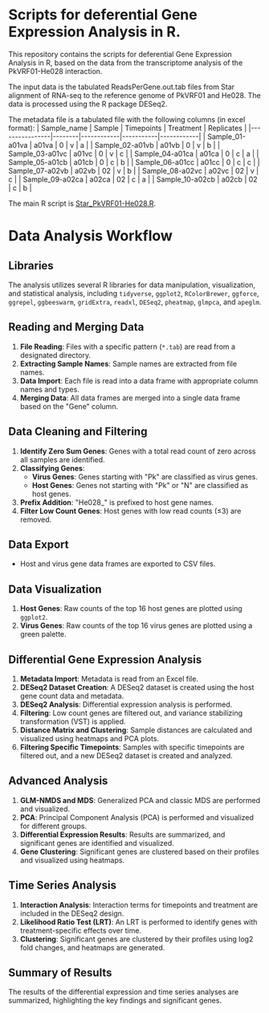 # Scripts for deferential Gene Expression Analysis in R. 

This repository contains the scripts for deferential Gene Expression Analysis in R, based on the data from the transcriptome analysis of the PkVRF01-He028 interaction.

The input data is the tabulated ReadsPerGene.out.tab files from Star alignment of RNA-seq to the reference genome of PkVRF01 and He028. The data is processed using the R package DESeq2.

The metadata file is a tabulated file with the following columns (in excel format):
| Sample_name    | Sample | Timepoints | Treatment | Replicates |
|----------------|--------|------------|-----------|------------|
| Sample_01-a01va | a01va  | 0          | v         | a          |
| Sample_02-a01vb | a01vb  | 0          | v         | b          |
| Sample_03-a01vc | a01vc  | 0          | v         | c          |
| Sample_04-a01ca | a01ca  | 0          | c         | a          |
| Sample_05-a01cb | a01cb  | 0          | c         | b          |
| Sample_06-a01cc | a01cc  | 0          | c         | c          |
| Sample_07-a02vb | a02vb  | 02         | v         | b          |
| Sample_08-a02vc | a02vc  | 02         | v         | c          |
| Sample_09-a02ca | a02ca  | 02         | c         | a          |
| Sample_10-a02cb | a02cb  | 02         | c         | b          |

The main R script is [Star_PkVRF01-He028.R](./Star_PkVRF01-He028.R).

# Data Analysis Workflow

## Libraries
The analysis utilizes several R libraries for data manipulation, visualization, and statistical analysis, including `tidyverse`, `ggplot2`, `RColorBrewer`, `ggforce`, `ggrepel`, `ggbeeswarm`, `gridExtra`, `readxl`, `DESeq2`, `pheatmap`, `glmpca`, and `apeglm`.

## Reading and Merging Data
1. **File Reading**: Files with a specific pattern (`*.tab`) are read from a designated directory.
2. **Extracting Sample Names**: Sample names are extracted from file names.
3. **Data Import**: Each file is read into a data frame with appropriate column names and types.
4. **Merging Data**: All data frames are merged into a single data frame based on the "Gene" column.

## Data Cleaning and Filtering
1. **Identify Zero Sum Genes**: Genes with a total read count of zero across all samples are identified.
2. **Classifying Genes**:
   - **Virus Genes**: Genes starting with "Pk" are classified as virus genes.
   - **Host Genes**: Genes not starting with "Pk" or "N" are classified as host genes.
3. **Prefix Addition**: "He028_" is prefixed to host gene names.
4. **Filter Low Count Genes**: Host genes with low read counts (≤3) are removed.

## Data Export
- Host and virus gene data frames are exported to CSV files.

## Data Visualization
1. **Host Genes**: Raw counts of the top 16 host genes are plotted using `ggplot2`.
2. **Virus Genes**: Raw counts of the top 16 virus genes are plotted using a green palette.

## Differential Gene Expression Analysis
1. **Metadata Import**: Metadata is read from an Excel file.
2. **DESeq2 Dataset Creation**: A DESeq2 dataset is created using the host gene count data and metadata.
3. **DESeq2 Analysis**: Differential expression analysis is performed.
4. **Filtering**: Low count genes are filtered out, and variance stabilizing transformation (VST) is applied.
5. **Distance Matrix and Clustering**: Sample distances are calculated and visualized using heatmaps and PCA plots.
6. **Filtering Specific Timepoints**: Samples with specific timepoints are filtered out, and a new DESeq2 dataset is created and analyzed.

## Advanced Analysis
1. **GLM-NMDS and MDS**: Generalized PCA and classic MDS are performed and visualized.
2. **PCA**: Principal Component Analysis (PCA) is performed and visualized for different groups.
3. **Differential Expression Results**: Results are summarized, and significant genes are identified and visualized.
4. **Gene Clustering**: Significant genes are clustered based on their profiles and visualized using heatmaps.

## Time Series Analysis
1. **Interaction Analysis**: Interaction terms for timepoints and treatment are included in the DESeq2 design.
2. **Likelihood Ratio Test (LRT)**: An LRT is performed to identify genes with treatment-specific effects over time.
3. **Clustering**: Significant genes are clustered by their profiles using log2 fold changes, and heatmaps are generated.

## Summary of Results
The results of the differential expression and time series analyses are summarized, highlighting the key findings and significant genes.
